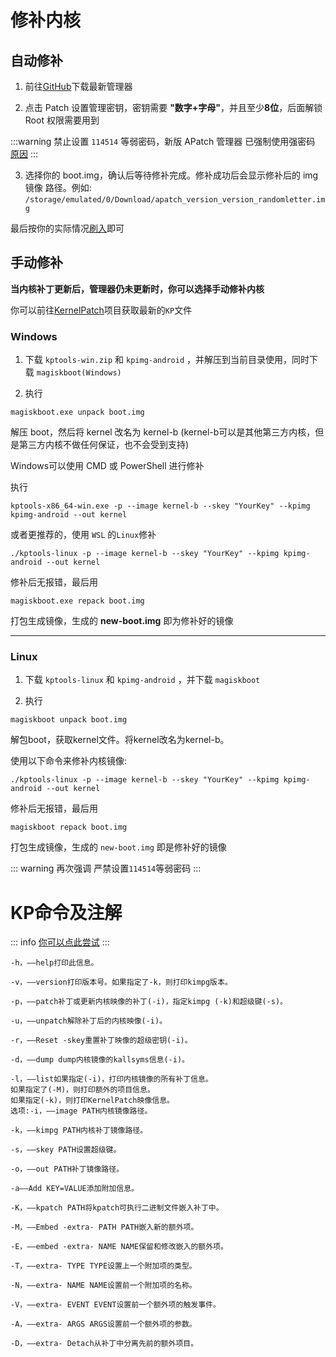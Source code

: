 # 修补内核

## 自动修补

1. 前往[GitHub](https://github.com/bmax121/APatch/releases)下载最新管理器

2. 点击 Patch 设置管理密钥，密钥需要 **"数字+字母"**，并且至少**8位**，后面解锁 Root 权限需要用到

:::warning 
禁止设置 `114514` 等弱密码，新版 APatch 管理器 已强制使用强密码  [原因](/warn)
:::

3. 选择你的 boot.img，确认后等待修补完成。修补成功后会显示修补后的 img镜像 路径。例如: `/storage/emulated/0/Download/apatch_version_version_randomletter.img`

最后按你的实际情况[刷入](/flash)即可


## 手动修补

**当内核补丁更新后，管理器仍未更新时，你可以选择手动修补内核**

你可以前往[KernelPatch](https://github.com/bmax121/KernelPatch/releases)项目获取最新的`KP`文件

### Windows

1. 下载 `kptools-win.zip` 和 `kpimg-android` ，并解压到当前目录使用，同时下载 `magiskboot(Windows)` 

2. 执行
```
magiskboot.exe unpack boot.img
```

解压 boot，然后将 kernel 改名为 kernel-b (kernel-b可以是其他第三方内核，但是第三方内核不做任何保证，也不会受到支持)

Windows可以使用 CMD 或 PowerShell 进行修补

执行
```
kptools-x86_64-win.exe -p --image kernel-b --skey "YourKey" --kpimg kpimg-android --out kernel
```

或者更推荐的，使用 `WSL` 的`Linux`修补

```
./kptools-linux -p --image kernel-b --skey "YourKey" --kpimg kpimg-android --out kernel
```

修补后无报错，最后用

```
magiskboot.exe repack boot.img
```

打包生成镜像，生成的 **new-boot.img** 即为修补好的镜像

---

### Linux

1. 下载 `kptools-linux` 和 `kpimg-android` ，并下载 `magiskboot`

2. 执行

```
magiskboot unpack boot.img
```

解包boot，获取kernel文件。将kernel改名为kernel-b。

使用以下命令来修补内核镜像:

```
./kptools-linux -p --image kernel-b --skey "YourKey" --kpimg kpimg-android --out kernel
```
修补后无报错，最后用

```
magiskboot repack boot.img
```

打包生成镜像，生成的 `new-boot.img` 即是修补好的镜像

::: warning 
再次强调 严禁设置`114514`等弱密码
:::

# KP命令及注解
::: info
[你可以点此尝试](https://exame.apatch.top/)
:::
```
-h，——help打印此信息。

-v，——version打印版本号。如果指定了-k，则打印kimpg版本。

-p，——patch补丁或更新内核映像的补丁(-i)，指定kimpg (-k)和超级键(-s)。

-u，——unpatch解除补丁后的内核映像(-i)。

-r，——Reset -skey重置补丁映像的超级密钥(-i)。

-d，——dump dump内核镜像的kallsyms信息(-i)。

-l，——list如果指定(-i)，打印内核镜像的所有补丁信息。
如果指定了(-M)，则打印额外的项目信息。
如果指定(-k)，则打印KernelPatch映像信息。
选项:-i，——image PATH内核镜像路径。

-k，——kimpg PATH内核补丁镜像路径。

-s，——skey PATH设置超级键。

-o，——out PATH补丁镜像路径。

-a——Add KEY=VALUE添加附加信息。

-K，——kpatch PATH将kpatch可执行二进制文件嵌入补丁中。

-M，——Embed -extra- PATH PATH嵌入新的额外项。

-E，——embed -extra- NAME NAME保留和修改嵌入的额外项。

-T，——extra- TYPE TYPE设置上一个附加项的类型。

-N，——extra- NAME NAME设置前一个附加项的名称。

-V，——extra- EVENT EVENT设置前一个额外项的触发事件。

-A，——extra- ARGS ARGS设置前一个额外项的参数。

-D，——extra- Detach从补丁中分离先前的额外项目。
```
